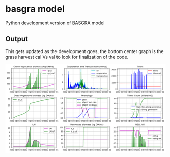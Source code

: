 # basgra model

Python development version of BASGRA model

## Output 

This gets updated as the development goes, the bottom center graph is the grass harvest cal Vs val to look for finalization of the code.

![output](Figure_1.png "BASGRA output")
